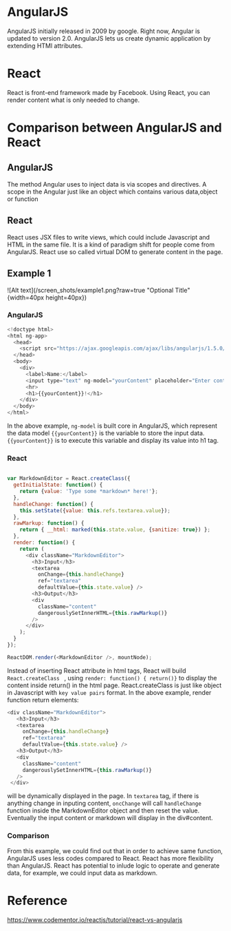 # AngularJS
AngularJS initially released in 2009 by google. Right now, Angular is updated to version 2.0.
AngularJS lets us create dynamic application by extending HTMl attributes.  

# React
React is front-end framework made by Facebook. Using React, you can render content what is only needed to change.

# Comparison between AngularJS and React

## AngularJS
The method Angular uses to inject data is via scopes and directives. A scope in the Angular just like an object which contains various data,object or function


## React

React uses JSX files to write views, which could include Javascript and HTML in the same file. It is a kind of paradigm shift for people come from AngularJS. React use so called virtual DOM to generate content in the page.


## Example 1

![Alt text](/screen_shots/example1.png?raw=true "Optional Title" {width=40px height=40px})

### AngularJS

```js
<!doctype html>
<html ng-app>
  <head>
    <script src="https://ajax.googleapis.com/ajax/libs/angularjs/1.5.0/angular.min.js"></script>
  </head>
  <body>
    <div>
      <label>Name:</label>
      <input type="text" ng-model="yourContent" placeholder="Enter content here">
      <hr>
      <h1>{{yourContent}}!</h1>
    </div>
  </body>
</html>

```
In the above example, `ng-model` is built core in AngularJS, which represent the data model `{{yourContent}}` is the variable to store the input data. `{{yourContent}}` is to execute this variable and display its value into h1 tag.
### React

```js

var MarkdownEditor = React.createClass({
  getInitialState: function() {
    return {value: 'Type some *markdown* here!'};
  },
  handleChange: function() {
    this.setState({value: this.refs.textarea.value});
  },
  rawMarkup: function() {
    return { __html: marked(this.state.value, {sanitize: true}) };
  },
  render: function() {
    return (
      <div className="MarkdownEditor">
        <h3>Input</h3>
        <textarea
          onChange={this.handleChange}
          ref="textarea"
          defaultValue={this.state.value} />
        <h3>Output</h3>
        <div
          className="content"
          dangerouslySetInnerHTML={this.rawMarkup()}
        />
      </div>
    );
  }
});

ReactDOM.render(<MarkdownEditor />, mountNode);
```

Instead of inserting React attribute in html tags, React will build  `React.createClass ` , using `render: function() { return()}` to display the content inside return() in the html page. React.createClass is just like object in Javascript with `key value pairs` format.
In the above example, render function return elements:  

 ```js
 <div className="MarkdownEditor">
    <h3>Input</h3>
    <textarea
      onChange={this.handleChange}
      ref="textarea"
      defaultValue={this.state.value} />
    <h3>Output</h3>
    <div
      className="content"
      dangerouslySetInnerHTML={this.rawMarkup()}
    />
  </div>
  ```

will be dynamically displayed in the page. In `textarea` tag, if there is anything change in inputing content, `oncChange` will call `handleChange` function inside the MarkdownEditor object and then reset the value. Eventually the input content or markdown will display in the div#content.  


### Comparison

From this example, we could find out that in order to achieve same function, AngularJS uses less codes compared to React. React has more flexibility than AngularJS. React has potential to inlude logic to operate and generate data, for example, we could input data as markdown.

# Reference
https://www.codementor.io/reactjs/tutorial/react-vs-angularjs
